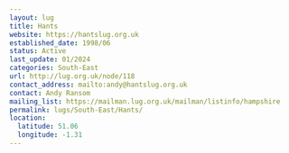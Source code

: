 ```yaml
---
layout: lug
title: Hants
website: https://hantslug.org.uk
established_date: 1998/06
status: Active
last_update: 01/2024
categories: South-East
url: http://lug.org.uk/node/118
contact_address: mailto:andy@hantslug.org.uk
contact: Andy Ransom
mailing_list: https://mailman.lug.org.uk/mailman/listinfo/hampshire
permalink: lugs/South-East/Hants/
location:
  latitude: 51.06
  longitude: -1.31
---
```

